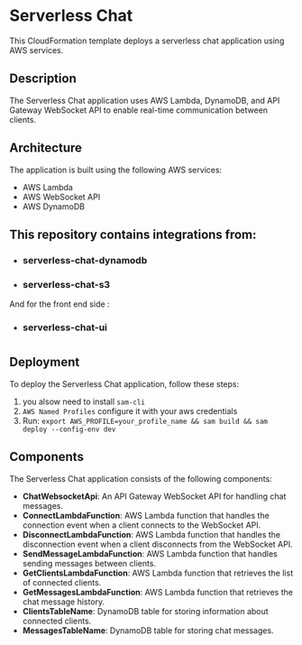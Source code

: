 # Serverless Chat

This CloudFormation template deploys a serverless chat application using AWS services.

## Description

The Serverless Chat application uses AWS Lambda, DynamoDB, and API Gateway WebSocket API to enable real-time communication between clients.

## Architecture

The application is built using the following AWS services:

- AWS Lambda
- AWS WebSocket API
- AWS DynamoDB

## This repository contains integrations from:

- ### serverless-chat-dynamodb
- ### serverless-chat-s3

And for the front end side :

- ### serverless-chat-ui

#

## Deployment

To deploy the Serverless Chat application, follow these steps:

1. you alsow need to install `sam-cli`
2. `AWS Named Profiles` configure it with your aws credentials
3. Run: `export AWS_PROFILE=your_profile_name && sam build && sam deploy --config-env dev`

## Components

The Serverless Chat application consists of the following components:

- **ChatWebsocketApi**: An API Gateway WebSocket API for handling chat messages.
- **ConnectLambdaFunction**: AWS Lambda function that handles the connection event when a client connects to the WebSocket API.
- **DisconnectLambdaFunction**: AWS Lambda function that handles the disconnection event when a client disconnects from the WebSocket API.
- **SendMessageLambdaFunction**: AWS Lambda function that handles sending messages between clients.
- **GetClientsLambdaFunction**: AWS Lambda function that retrieves the list of connected clients.
- **GetMessagesLambdaFunction**: AWS Lambda function that retrieves the chat message history.
- **ClientsTableName**: DynamoDB table for storing information about connected clients.
- **MessagesTableName**: DynamoDB table for storing chat messages.

#
